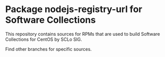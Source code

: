 # Package nodejs-registry-url for Software Collections

This repository contains sources for RPMs that are used
to build Software Collections for CentOS by SCLo SIG.

Find other branches for specific sources.
